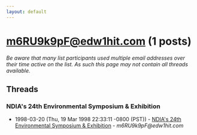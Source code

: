 ```yaml
---
layout: default
---
```


# m6RU9k9pF@edw1hit.com (1 posts)

_Be aware that many list participants used multiple email addresses over their time active on the list. As such this page may not contain all threads available._

## Threads

### NDIA's 24th Environmental Symposium & Exhibition
+ 1998-03-20 (Thu, 19 Mar 1998 22:33:11 -0800 (PST)) - [NDIA's 24th Environmental Symposium & Exhibition](/archive/1998/03/383aec91c06f2653bdad4467efb766f6b42ff4569566a5f76e67d6d17eca988d) - _m6RU9k9pF@edw1hit.com_

